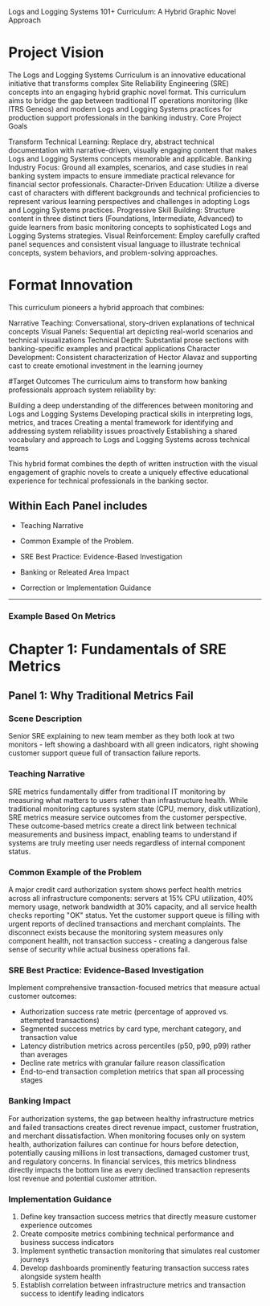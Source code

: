 Logs and Logging Systems 101+ Curriculum: A Hybrid Graphic Novel Approach

# Project Vision
The Logs and Logging Systems Curriculum is an innovative educational initiative that transforms complex Site Reliability Engineering (SRE) concepts into an engaging hybrid graphic novel format. This curriculum aims to bridge the gap between traditional IT operations monitoring (like ITRS Geneos) and modern Logs and Logging Systems practices for production support professionals in the banking industry.
Core Project Goals

Transform Technical Learning: Replace dry, abstract technical documentation with narrative-driven, visually engaging content that makes Logs and Logging Systems concepts memorable and applicable.
Banking Industry Focus: Ground all examples, scenarios, and case studies in real banking system impacts to ensure immediate practical relevance for financial sector professionals.
Character-Driven Education: Utilize a diverse cast of characters with different backgrounds and technical proficiencies to represent various learning perspectives and challenges in adopting Logs and Logging Systems practices.
Progressive Skill Building: Structure content in three distinct tiers (Foundations, Intermediate, Advanced) to guide learners from basic monitoring concepts to sophisticated Logs and Logging Systems strategies.
Visual Reinforcement: Employ carefully crafted panel sequences and consistent visual language to illustrate technical concepts, system behaviors, and problem-solving approaches.

# Format Innovation
This curriculum pioneers a hybrid approach that combines:

Narrative Teaching: Conversational, story-driven explanations of technical concepts
Visual Panels: Sequential art depicting real-world scenarios and technical visualizations
Technical Depth: Substantial prose sections with banking-specific examples and practical applications
Character Development: Consistent characterization of Hector Alavaz and supporting cast to create emotional investment in the learning journey

#Target Outcomes
The curriculum aims to transform how banking professionals approach system reliability by:

Building a deep understanding of the differences between monitoring and Logs and Logging Systems
Developing practical skills in interpreting logs, metrics, and traces
Creating a mental framework for identifying and addressing system reliability issues proactively
Establishing a shared vocabulary and approach to Logs and Logging Systems across technical teams

This hybrid format combines the depth of written instruction with the visual engagement of graphic novels to create a uniquely effective educational experience for technical professionals in the banking sector.


## Within Each Panel includes 

- Teaching Narrative

- Common Example of the Problem.

- SRE Best Practice: Evidence-Based Investigation

- Banking or Releated Area Impact

- Correction or Implementation Guidance

---
### Example Based On Metrics  

# Chapter 1: Fundamentals of SRE Metrics

## Panel 1: Why Traditional Metrics Fail

### Scene Description

 Senior SRE explaining to new team member as they both look at two monitors - left showing a dashboard with all green indicators, right showing customer support queue full of transaction failure reports.

### Teaching Narrative
SRE metrics fundamentally differ from traditional IT monitoring by measuring what matters to users rather than infrastructure health. While traditional monitoring captures system state (CPU, memory, disk utilization), SRE metrics measure service outcomes from the customer perspective. These outcome-based metrics create a direct link between technical measurements and business impact, enabling teams to understand if systems are truly meeting user needs regardless of internal component status.

### Common Example of the Problem
A major credit card authorization system shows perfect health metrics across all infrastructure components: servers at 15% CPU utilization, 40% memory usage, network bandwidth at 30% capacity, and all service health checks reporting "OK" status. Yet the customer support queue is filling with urgent reports of declined transactions and merchant complaints. The disconnect exists because the monitoring system measures only component health, not transaction success - creating a dangerous false sense of security while actual business operations fail.

### SRE Best Practice: Evidence-Based Investigation
Implement comprehensive transaction-focused metrics that measure actual customer outcomes:
- Authorization success rate metric (percentage of approved vs. attempted transactions)
- Segmented success metrics by card type, merchant category, and transaction value
- Latency distribution metrics across percentiles (p50, p90, p99) rather than averages
- Decline rate metrics with granular failure reason classification
- End-to-end transaction completion metrics that span all processing stages

### Banking Impact
For authorization systems, the gap between healthy infrastructure metrics and failed transactions creates direct revenue impact, customer frustration, and merchant dissatisfaction. When monitoring focuses only on system health, authorization failures can continue for hours before detection, potentially causing millions in lost transactions, damaged customer trust, and regulatory concerns. In financial services, this metrics blindness directly impacts the bottom line as every declined transaction represents lost revenue and potential customer attrition.

### Implementation Guidance
1. Define key transaction success metrics that directly measure customer experience outcomes
2. Create composite metrics combining technical performance and business success indicators
3. Implement synthetic transaction monitoring that simulates real customer journeys
4. Develop dashboards prominently featuring transaction success rates alongside system health
5. Establish correlation between infrastructure metrics and transaction success to identify leading indicators
